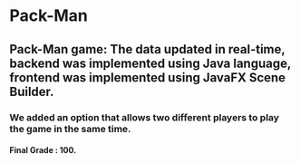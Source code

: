 # Pack-Man

## Pack-Man game: The data updated in real-time, backend was implemented using Java language, frontend was implemented using JavaFX Scene Builder.
### We added an option that allows two different players to play the game in the same time.
#### Final Grade : 100.
